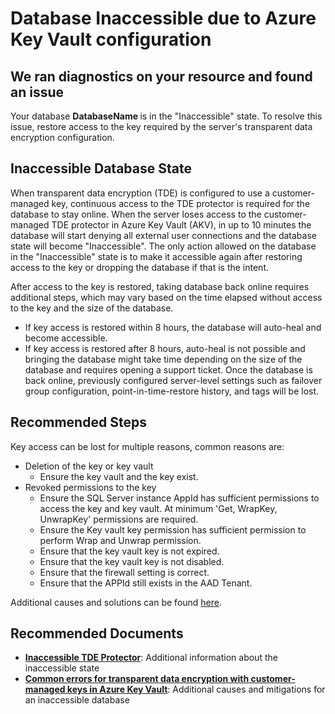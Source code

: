 <properties
	pageTitle="Database in the inaccessible state"
	description="Database in the inaccessible state"
	infoBubbleText="Database is in the inaccessible state. See recommended actions on the right."
	service="microsoft.sql"
	resource="servers"
	authors="nikolasoggMSFT"
	ms.author="niogg"
	displayOrder=""
	articleId="IsDBInaccessible_DCA4DB29-A73E-44A2-9C76-D8B70ACB5AD1"
	diagnosticScenario=""
	selfHelpType="rca"
	supportTopicIds="32630405, 32630429, 32630438, 32637230"
	resourceTags=""
	productPesIds="13491, 16259"
	cloudEnvironments="public"
/>

# Database Inaccessible due to Azure Key Vault configuration

## We ran diagnostics on your resource and found an issue
<!--issueDescription-->
Your database **<!--$DatabaseName--> DatabaseName <!--/$DatabaseName-->** is in the "Inaccessible" state. To resolve this issue, restore access to the key required by the server's transparent data encryption configuration.
<!--/issueDescription-->

## Inaccessible Database State
When transparent data encryption (TDE) is configured to use a customer-managed key, continuous access to the TDE protector is required for the database to stay online. When the server loses access to the customer-managed TDE protector in Azure Key Vault (AKV), in up to 10 minutes the database will start denying all external user connections and the database state will become "Inaccessible". The only action allowed on the database in the "Inaccessible" state is to make it accessible again after restoring access to the key or dropping the database if that is the intent.

After access to the key is restored, taking database back online requires additional steps, which may vary based on the time elapsed without access to the key and the size of the database.

* If key access is restored within 8 hours, the database will auto-heal and become accessible.
* If key access is restored after 8 hours, auto-heal is not possible and bringing the database might take time depending on the size of the database and requires opening a support ticket. Once the database is back online, previously configured server-level settings such as failover group configuration, point-in-time-restore history, and tags will be lost.

## **Recommended Steps**
Key access can be lost for multiple reasons, common reasons are:
* Deletion of the key or key vault
    * Ensure the key vault and the key exist.
* Revoked permissions to the key
    * Ensure the SQL Server instance AppId has sufficient permissions to access the key and key vault. At minimum 'Get, WrapKey, UnwrapKey' permissions are required.
    * Ensure the Key vault key permission has sufficient permission to perform Wrap and Unwrap permission.
    * Ensure that the key vault key is not expired.
    * Ensure that the key vault key is not disabled. 
    * Ensure that the firewall setting is correct.
    * Ensure that the APPId still exists in the AAD Tenant.


Additional causes and solutions can be found [here](https://docs.microsoft.com/sql/relational-databases/security/encryption/troubleshoot-tde?view=azuresqldb-current).

## **Recommended Documents**
* [**Inaccessible TDE Protector**](https://docs.microsoft.com/azure/sql-database/transparent-data-encryption-byok-azure-sql#inaccessible-tde-protector): Additional information about the inaccessible state
* [**Common errors for transparent data encryption with customer-managed keys in Azure Key Vault**](https://docs.microsoft.com/sql/relational-databases/security/encryption/troubleshoot-tde?view=azuresqldb-current): Additional causes and mitigations for an inaccessible database

